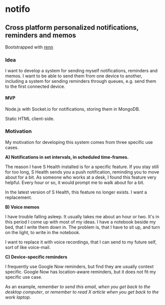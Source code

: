 # notifo
## Cross platform personalized notifications, reminders and memos
Bootstrapped with [renn](https://github.com/aksel/renn)

### Idea
I want to develop a system for sending myself notifications, reminders and memos.
I want to be able to send them from one device to another,
including a system for sending reminders through queues, e.g. send them to the first connected device.

#### MVP
Node.js with Socket.io for notifications, storing them in MongoDB.

Static HTML client-side.

### Motivation
My motivation for developing this system comes from three specific use cases.
 
**A) Notifications in set intervals, in scheduled time-frames.**

The reason I have S Health installed is for a specific feature.
If you stay still for too long, S Health sends you a push notification,
reminding you to move about for a bit.
As someone who works at a desk, I found this feature very helpful.
Every hour or so, it would prompt me to walk about for a bit.

In the latest version of S Health, this feature no longer exists. I want a replacement.

**B) Voice memos**

I have trouble falling asleep. It usually takes me about an hour or two.
It's in this period I come up with most of my ideas.
I have a notebook beside my bed, that I write them down in.
The problem is, that I have to sit up, and turn on the light, to write in the notebook.

I want to replace it with voice recordings, that I can send to my future self, sort of like voice-mail.

**C) Device-specific reminders**

I frequently use Google Now reminders, but find they are usually context specific.
Google Now has location-aware reminders, but it does not fit my specific use case.

As an example, *remember to send this email, when you get back to the desktop computer*,
or *remember to read X article when you get back to the work laptop*.


